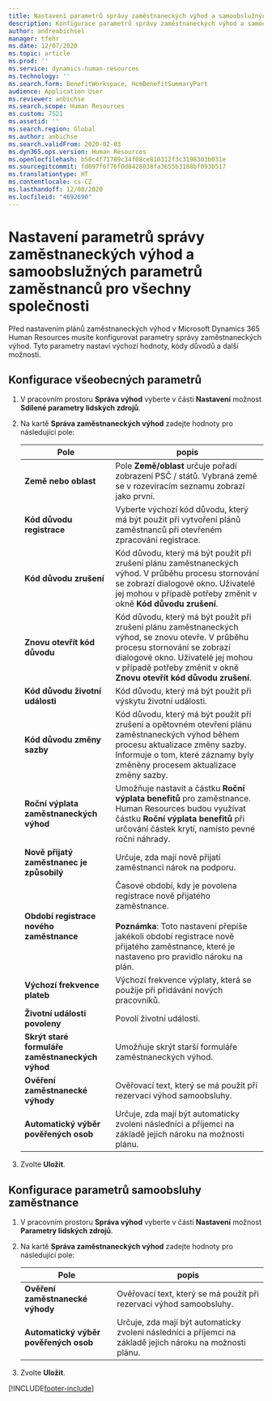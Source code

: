 ```yaml
---
title: Nastavení parametrů správy zaměstnaneckých výhod a samoobslužných parametrů zaměstnanců pro všechny společnosti
description: Konfigurace parametrů správy zaměstnaneckých výhod a samoobsluhy zaměstnanců v Microsoft Dynamics 365 Human Resources.
author: andreabichsel
manager: tfehr
ms.date: 12/07/2020
ms.topic: article
ms.prod: ''
ms.service: dynamics-human-resources
ms.technology: ''
ms.search.form: BenefitWorkspace, HcmBenefitSummaryPart
audience: Application User
ms.reviewer: anbichse
ms.search.scope: Human Resources
ms.custom: 7521
ms.assetid: ''
ms.search.region: Global
ms.author: anbichse
ms.search.validFrom: 2020-02-03
ms.dyn365.ops.version: Human Resources
ms.openlocfilehash: b50c4f71789c34f08ce810312f3c3198303b031e
ms.sourcegitcommit: fd097f6f76f0d8428038fa3655b3188bf093b517
ms.translationtype: HT
ms.contentlocale: cs-CZ
ms.lasthandoff: 12/08/2020
ms.locfileid: "4692690"
---
```

# <a name="set-benefits-management-and-employee-self-service-parameters-for-all-companies"></a>Nastavení parametrů správy zaměstnaneckých výhod a samoobslužných parametrů zaměstnanců pro všechny společnosti

Před nastavením plánů zaměstnaneckých výhod v Microsoft Dynamics 365 Human Resources musíte konfigurovat parametry správy zaměstnaneckých výhod. Tyto parametry nastaví výchozí hodnoty, kódy důvodů a další možnosti. 

## <a name="configure-general-parameters"></a>Konfigurace všeobecných parametrů

1. V pracovním prostoru **Správa výhod** vyberte v části **Nastavení** možnost **Sdílené parametry lidských zdrojů**.

2. Na kartě **Správa zaměstnaneckých výhod** zadejte hodnoty pro následující pole:

   | Pole | popis |
   | --- | --- |
   | **Země nebo oblast** | Pole **Země/oblast** určuje pořadí zobrazení PSČ / států. Vybraná země se v rozevíracím seznamu zobrazí jako první. |
   | **Kód důvodu registrace** | Vyberte výchozí kód důvodu, který má být použit při vytvoření plánů zaměstnanců při otevřeném zpracování registrace. |
   | **Kód důvodu zrušení** | Kód důvodu, který má být použit při zrušení plánu zaměstnaneckých výhod. V průběhu procesu stornování se zobrazí dialogové okno. Uživatelé jej mohou v případě potřeby změnit v okně **Kód důvodu zrušení**. |
   | **Znovu otevřít kód důvodu** | Kód důvodu, který má být použit při zrušení plánu zaměstnaneckých výhod, se znovu otevře. V průběhu procesu stornování se zobrazí dialogové okno. Uživatelé jej mohou v případě potřeby změnit v okně **Znovu otevřít kód důvodu zrušení**. | 
   | **Kód důvodu životní události** | Kód důvodu, který má být použit při výskytu životní události. |
   | **Kód důvodu změny sazby** | Kód důvodu, který má být použit při zrušení a opětovném otevření plánu zaměstnaneckých výhod během procesu aktualizace změny sazby. Informuje o tom, které záznamy byly změněny procesem aktualizace změny sazby. |
   | **Roční výplata zaměstnaneckých výhod** | Umožňuje nastavit a částku **Roční výplata benefitů** pro zaměstnance. Human Resources budou využívat částku **Roční výplata benefitů** při určování částek krytí, namísto pevné roční náhrady. |
   | **Nově přijatý zaměstnanec je způsobilý** | Určuje, zda mají nově přijatí zaměstnanci nárok na podporu. |
   | **Období registrace nového zaměstnance** | Časové období, kdy je povolena registrace nově přijatého zaměstnance.</br></br>**Poznámka**: Toto nastavení přepíše jakékoli období registrace nově přijatého zaměstnance, které je nastaveno pro pravidlo nároku na plán. |
   | **Výchozí frekvence plateb** | Výchozí frekvence výplaty, která se použije při přidávání nových pracovníků. |
   | **Životní události povoleny** | Povolí životní události. |
   | **Skrýt staré formuláře zaměstnaneckých výhod** | Umožňuje skrýt starší formuláře zaměstnaneckých výhod. |
   | **Ověření zaměstnanecké výhody** | Ověřovací text, který se má použít při rezervaci výhod samoobsluhy. |
   | **Automatický výběr pověřených osob** | Určuje, zda mají být automaticky zvoleni následníci a příjemci na základě jejich nároku na možnosti plánu. |

3. Zvolte **Uložit**.

## <a name="configure-employee-self-service-parameters"></a>Konfigurace parametrů samoobsluhy zaměstnance

1. V pracovním prostoru **Správa výhod** vyberte v části **Nastavení** možnost **Parametry lidských zdrojů**.

2. Na kartě **Správa zaměstnaneckých výhod** zadejte hodnoty pro následující pole:

   | Pole | popis |
   | --- | --- |
   | **Ověření zaměstnanecké výhody** | Ověřovací text, který se má použít při rezervaci výhod samoobsluhy. |
   | **Automatický výběr pověřených osob** | Určuje, zda mají být automaticky zvoleni následníci a příjemci na základě jejich nároku na možnosti plánu. |

3. Zvolte **Uložit**.




[!INCLUDE[footer-include](../includes/footer-banner.md)]